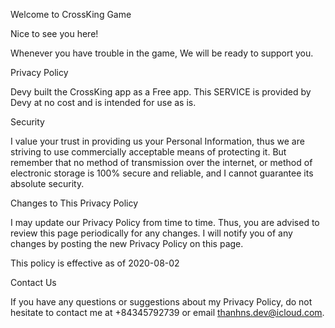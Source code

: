 Welcome to CrossKing Game

Nice to see you here!

Whenever you have trouble in the game, We will be ready to support you.

Privacy Policy

Devy built the CrossKing app as a Free app. This SERVICE is provided by Devy at no cost and is intended for use as is.

Security

I value your trust in providing us your Personal Information, thus we are striving to use commercially acceptable means of protecting it. But remember that no method of transmission over the internet, or method of electronic storage is 100% secure and reliable, and I cannot guarantee its absolute security.

Changes to This Privacy Policy

I may update our Privacy Policy from time to time. Thus, you are advised to review this page periodically for any changes. I will notify you of any changes by posting the new Privacy Policy on this page.

This policy is effective as of 2020-08-02

Contact Us

If you have any questions or suggestions about my Privacy Policy, do not hesitate to contact me at +84345792739 or email thanhns.dev@icloud.com.
